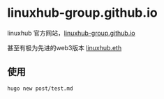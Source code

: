 # linuxhub-group.github.io

linuxhub 官方网站，[linuxhub-group.github.io](linuxhub-group.github.io)

甚至有极为先进的web3版本 [linuxhub.eth](linuxhub.eth)

## 使用

```shell
hugo new post/test.md
```